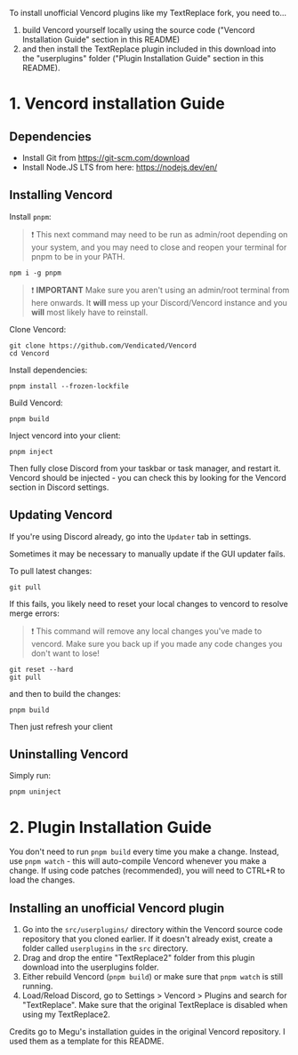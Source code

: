 To install unofficial Vencord plugins like my TextReplace fork, you need to...

1. build Vencord yourself locally using the source code ("Vencord Installation Guide" section in this README)
2. and then install the TextReplace plugin included in this download into the "userplugins" folder ("Plugin Installation Guide" section in this README).

# 1. Vencord installation Guide

## Dependencies

-   Install Git from https://git-scm.com/download
-   Install Node.JS LTS from here: https://nodejs.dev/en/

## Installing Vencord

Install `pnpm`:

> :exclamation: This next command may need to be run as admin/root depending on your system, and you may need to close and reopen your terminal for pnpm to be in your PATH.

```shell
npm i -g pnpm
```

> :exclamation: **IMPORTANT** Make sure you aren't using an admin/root terminal from here onwards. It **will** mess up your Discord/Vencord instance and you **will** most likely have to reinstall.

Clone Vencord:

```shell
git clone https://github.com/Vendicated/Vencord
cd Vencord
```

Install dependencies:

```shell
pnpm install --frozen-lockfile
```

Build Vencord:

```shell
pnpm build
```

Inject vencord into your client:

```shell
pnpm inject
```

Then fully close Discord from your taskbar or task manager, and restart it. Vencord should be injected - you can check this by looking for the Vencord section in Discord settings.

## Updating Vencord

If you're using Discord already, go into the `Updater` tab in settings.

Sometimes it may be necessary to manually update if the GUI updater fails.

To pull latest changes:

```shell
git pull
```

If this fails, you likely need to reset your local changes to vencord to resolve merge errors:

> :exclamation: This command will remove any local changes you've made to vencord. Make sure you back up if you made any code changes you don't want to lose!

```shell
git reset --hard
git pull
```

and then to build the changes:

```shell
pnpm build
```

Then just refresh your client

## Uninstalling Vencord

Simply run:

```shell
pnpm uninject
```

# 2. Plugin Installation Guide

You don't need to run `pnpm build` every time you make a change. Instead, use `pnpm watch` - this will auto-compile Vencord whenever you make a change. If using code patches (recommended), you will need to CTRL+R to load the changes.

## Installing an unofficial Vencord plugin

1. Go into the `src/userplugins/` directory within the Vencord source code repository that you cloned earlier. If it doesn't already exist, create a folder called `userplugins` in the `src` directory.
2. Drag and drop the entire "TextReplace2" folder from this plugin download into the userplugins folder.
3. Either rebuild Vencord (`pnpm build`) or make sure that `pnpm watch` is still running.
4. Load/Reload Discord, go to Settings > Vencord > Plugins and search for "TextReplace". Make sure that the original TextReplace is disabled when using my TextReplace2.

Credits go to Megu's installation guides in the original Vencord repository. I used them as a template for this README.
